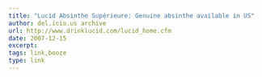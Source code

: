 ```yaml
---
title: "Lucid Absinthe Supérieure: Genuine absinthe available in US"
author: del.icio.us archive
url: http://www.drinklucid.com/lucid_home.cfm
date: 2007-12-15
excerpt:
tags: link,booze
type: link
---
```

